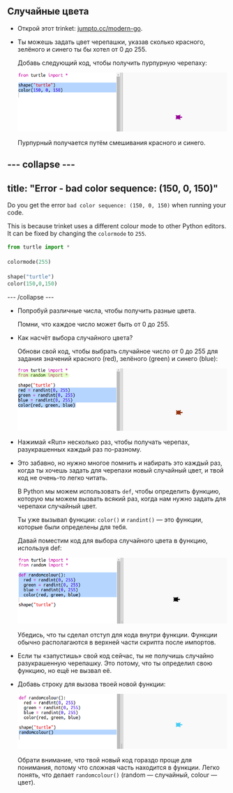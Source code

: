 ## Случайные цвета

+ Открой этот trinket: <a href="http://jumpto.cc/modern-go" target="_blank">jumpto.cc/modern-go</a>.

+ Ты можешь задать цвет черепашки, указав сколько красного, зелёного и синего ты бы хотел от 0 до 255.
    
    Добавь следующий код, чтобы получить пурпурную черепаху:
    
    ![снимок экрана](images/modern-purple.png)
    
    Пурпурный получается путём смешивания красного и синего.

## \--- collapse \---

## title: "Error - bad color sequence: (150, 0, 150)"

Do you get the error `bad color sequence: (150, 0, 150)` when running your code.

This is because trinket uses a different colour mode to other Python editors. It can be fixed by changing the `colormode` to `255`.

```python
from turtle import *

colormode(255)

shape("turtle")
color(150,0,150)
```

\--- /collapse \---

+ Попробуй различные числа, чтобы получить разные цвета.
    
    Помни, что каждое число может быть от 0 до 255.

+ Как насчёт выбора случайного цвета?
    
    Обнови свой код, чтобы выбрать случайное число от 0 до 255 для задания значений красного (red), зелёного (green) и синего (blue):
    
    ![снимок экрана](images/modern-random-colour.png)

+ Нажимай «Run» несколько раз, чтобы получать черепах, разукрашенных каждый раз по-разному.

+ Это забавно, но нужно многое помнить и набирать это каждый раз, когда ты хочешь задать для черепахи новый случайный цвет, и твой код не очень-то легко читать.
    
    В Python мы можем использовать `def`, чтобы определить функцию, которую мы можем вызвать всякий раз, когда нам нужно задать для черепахи случайный цвет.
    
    Ты уже вызывал функции: `color()` и `randint()` — это функции, которые были определены для тебя.
    
    Давай поместим код для выбора случайного цвета в функцию, используя def:
    
    ![снимок экрана](images/modern-colour-function.png)
    
    Убедись, что ты сделал отступ для кода внутри функции. Функции обычно располагаются в верхней части скрипта после импортов.

+ Если ты «запустишь» свой код сейчас, ты не получишь случайно разукрашенную черепашку. Это потому, что ты определил свою функцию, но ещё не вызвал её.

+ Добавь строку для вызова твоей новой функции:
    
    ![снимок экрана](images/modern-call-colour.png)
    
    Обрати внимание, что твой новый код гораздо проще для понимания, потому что сложная часть находится в функции. Легко понять, что делает `randomcolour()` (random — случайный, colour — цвет).